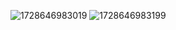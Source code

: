 ![1728646983019](https://github.com/user-attachments/assets/99a0acf4-a708-46ed-b12e-3337ece1e5e9)
![1728646983199](https://github.com/user-attachments/assets/1f4419d6-3bda-4887-8557-0d92f1967f4a)

